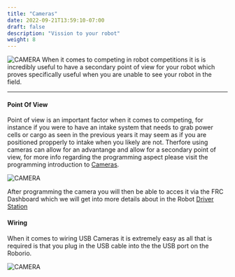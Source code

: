 ```yaml
---
title: "Cameras"
date: 2022-09-21T13:59:10-07:00
draft: false
description: "Vission to your robot"
weight: 8
---
```


![CAMERA](/gifs/camera/camera.jpg?width=200px&height=200px)
When it comes to competing in robot competitions it is is incredibly useful to have a secondary point of view for your robot which proves specifically useful when you are unable to see your robot in the field.  

---

#### Point Of View
Point of view is an important factor when it comes to competing, for instance if you were to have an intake system that needs to grab power cells or cargo as seen in the previous years it may seem as if you are positioned propperly to intake when you likely are not. Therfore using cameras can allow for an advantange and allow for a secondary point of view, for more info regarding the programming aspect please visit the programming introduction to [Cameras](/intro-to-frc-programming/camera).

![CAMERA](/gifs/camera/pov.jpg?width=500px)

After programming the camera you will then be able to acces it via the FRC Dashboard which we will get into more details about in the Robot [Driver Station](/driver-station/introduction/)

#### Wiring 
When it comes to wiring USB Cameras it is extremely easy as all that is required is that you plug in the USB cable into the the USB port on the Roborio.

![CAMERA](/gifs/camera/usb.jpg?width=200px&height=200px)